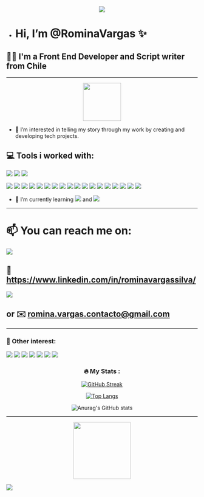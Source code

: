 <div id="banner" align="center">
<img src="https://media-exp1.licdn.com/dms/image/C4E16AQFeZJt-qGBMmQ/profile-displaybackgroundimage-shrink_350_1400/0/1662767767477?e=1672272000&v=beta&t=Cuc7S_FtKrWGZpKQ8SEZyujLNNVtt6EW3tPifr8yIlo"/>
</div>


- # Hi, I’m @RominaVargas :sparkles:
## :woman_technologist: I'm a Front End Developer and Script writer from Chile


---
<div id="header" align="center">
<img src="https://media.giphy.com/media/HwBlFQZFcAoUcPHZdX/giphy.gif" width="100"/>
</div>

- 👀 I’m interested in telling my story through my work by creating and developing tech projects.

## :computer: Tools i worked with:

<img src="https://img.shields.io/badge/CSS3-1572B6?style=for-the-badge&logo=css3&logoColor=white"/> <img src="https://img.shields.io/badge/JavaScript-323330?style=for-the-badge&logo=javascript&logoColor=F7DF1E"/> <img src="https://img.shields.io/badge/HTML5-E34F26?style=for-the-badge&logo=html5&logoColor=white"/> 


<img src="https://img.shields.io/badge/firebase-ffca28?style=for-the-badge&logo=firebase&logoColor=black"/> <img src="https://img.shields.io/badge/GIT-E44C30?style=for-the-badge&logo=git&logoColor=white"/> <img src="https://img.shields.io/badge/GitHub-100000?style=for-the-badge&logo=github&logoColor=white"/> <img src="https://img.shields.io/badge/Trello-0052CC?style=for-the-badge&logo=trello&logoColor=white"/> <img src="https://img.shields.io/badge/Notion-000000?style=for-the-badge&logo=notion&logoColor=white"/> <img src="https://img.shields.io/badge/Visual_Studio_Code-0078D4?style=for-the-badge&logo=visual%20studio%20code&logoColor=white"/> <img src="https://img.shields.io/badge/replit-667881?style=for-the-badge&logo=replit&logoColor=white"/> <img src="https://img.shields.io/badge/npm-CB3837?style=for-the-badge&logo=npm&logoColor=white"/> 
<img src="https://img.shields.io/badge/Markdown-000000?style=for-the-badge&logo=markdown&logoColor=white"/> <img src="https://img.shields.io/badge/Udemy-EC5252?style=for-the-badge&logo=Udemy&logoColor=white"/> <img src="https://img.shields.io/badge/MDN_Web_Docs-black?style=for-the-badge&logo=mdnwebdocs&logoColor=white"/>  <img src="https://img.shields.io/badge/Windows-0078D6?style=for-the-badge&logo=windows&logoColor=white"/> <img src="https://img.shields.io/badge/iOS-000000?style=for-the-badge&logo=ios&logoColor=white"/> <img src="https://img.shields.io/badge/mac%20os-000000?style=for-the-badge&logo=apple&logoColor=white"/> <img src="https://img.shields.io/badge/Figma-F24E1E?style=for-the-badge&logo=figma&logoColor=white"/> <img src="https://img.shields.io/badge/Canva-%2300C4CC.svg?&style=for-the-badge&logo=Canva&logoColor=white"/> <img src="https://img.shields.io/badge/Adobe%20Photoshop-31A8FF?style=for-the-badge&logo=Adobe%20Photoshop&logoColor=black"/> <img src="https://img.shields.io/badge/Adobe%20Premiere%20Pro-9999FF?style=for-the-badge&logo=Adobe%20Premiere%20Pro&logoColor=white"/>

- 🌱 I’m currently learning <img src="https://img.shields.io/badge/React-20232A?style=for-the-badge&logo=react&logoColor=61DAFB"/> and <img src="https://img.shields.io/badge/Node.js-339933?style=for-the-badge&logo=nodedotjs&logoColor=white"/>

---

# 📫 You can reach me on:
<img src="https://img.shields.io/badge/LinkedIn-0077B5?style=for-the-badge&logo=linkedin&logoColor=white"/>

## :briefcase: https://www.linkedin.com/in/rominavargassilva/

<img src="https://img.shields.io/badge/Gmail-D14836?style=for-the-badge&logo=gmail&logoColor=white"/>

## or :envelope: romina.vargas.contacto@gmail.com

---

### :thought_balloon: Other interest: 
<img src="https://img.shields.io/badge/Goodreads-372213?style=for-the-badge&logo=goodreads&logoColor=white"/> <img src="https://img.shields.io/badge/Pinterest-%23E60023.svg?&style=for-the-badge&logo=Pinterest&logoColor=white"/> <img src="https://img.shields.io/badge/Reddit-FF4500?style=for-the-badge&logo=reddit&logoColor=white"/> <img src="https://img.shields.io/badge/Spotify-1ED760?&style=for-the-badge&logo=spotify&logoColor=white"/> <img src="https://img.shields.io/badge/YouTube-FF0000?style=for-the-badge&logo=youtube&logoColor=white"/> <img src="https://img.shields.io/badge/Steam-000000?style=for-the-badge&logo=steam&logoColor=white"/> <img src="https://img.shields.io/badge/Nintendo_Switch-E60012?style=for-the-badge&logo=nintendo-switch&logoColor=white"/>


<div id="stats" align="center">


### :fire: My Stats :
[![GitHub Streak](http://github-readme-streak-stats.herokuapp.com?user=RominaVargas&theme=dark&background=000000)](https://git.io/streak-stats)

[![Top Langs](https://github-readme-stats.vercel.app/api/top-langs/?username=RominaVargas&layout=compact&theme=tokyonight)](https://github.com/anuraghazra/github-readme-stats)
  
![Anurag's GitHub stats](https://github-readme-stats.vercel.app/api?username=RominaVargas&show_icons=true&theme=tokyonight)
</div>  

---

<div id="footer" align="center">
<img src="https://media.giphy.com/media/SUcApSWjPwQMARvcM8/giphy.gif" width="150"/>
</div>  
  
![](https://komarev.com/ghpvc/?username=your-RominaVargas&color=blueviolet)  
<!---
RominaVargas/RominaVargas is a ✨ special ✨ repository because its `README.md` (this file) appears on your GitHub profile.
You can click the Preview link to take a look at your changes.
--->
